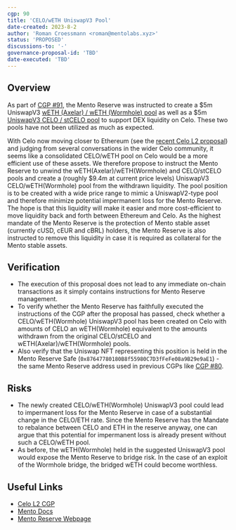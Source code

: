 ```yaml
---
cgp: 90
title: 'CELO/wETH UniswapV3 Pool'
date-created: 2023-8-2
author: 'Roman Croessmann <roman@mentolabs.xyz>'
status: 'PROPOSED'
discussions-to: '-'
governance-proposal-id: 'TBD'
date-executed: 'TBD'
---
```


## Overview

As part of [CGP #91](https://celo.stake.id/#/proposal/91), the Mento Reserve was instructed to create a $5m UniswapV3 [wETH (Axelar) / wETH (Wormhole) pool](https://info.uniswap.org/#/celo/pools/0x286a10805415bb24e056d3bf7cdb10a0ce8b024b)  as well as a $5m [UniswapV3 CELO / stCELO pool](https://info.uniswap.org/#/celo/pools/0x60ac25da2ada3be14a2a8c04e45b072bed965966) to support DEX liquidity on Celo. These two pools have not been utilized as much as expected. 

With Celo now moving closer to Ethereum (see the [recent Celo L2 proposal](https://celo.stake.id/#/proposal/116)) and judging from several conversations in the wider Celo community, it seems like a consolidated CELO/wETH pool on Celo would be a more efficient use of these assets. We therefore propose to instruct the Mento Reserve to unwind the wETH(Axelar)/wETH(Wormhole) and CELO/stCELO pools and create a (roughly $9.4m at current price levels) UniswapV3 CELO/wETH(Wormhole) pool from the withdrawn liquidity. The pool position is to be created with a wide price range to mimic a UniswapV2-type pool and therefore minimize potential impermanent loss for the Mento Reserve. The hope is that this liquidity will make it easier and more cost-efficient to move liquidity back and forth between Ethereum and Celo. As the highest mandate of the Mento Reserve is the protection of Mento stable asset (currently cUSD, cEUR and cBRL) holders, the Mento Reserve is also instructed to remove this liquidity in case it is required as collateral for the Mento stable assets.

## Verification

* The execution of this proposal does not lead to any immediate on-chain transactions as it simply contains instructions for Mento Reserve management. 
* To verify whether the Mento Reserve has faithfully executed the instructions of the CGP after the proposal has passed, check whether a CELO/wETH(Wormhole) UniswapV3 pool has been created on Celo with amounts of CELO an wETH(Wormhole) equivalent to the amounts withdrawn from the original CELO/stCELO and wETH(Axelar)/wETH(Wormhole) pools.
* Also verify that the Uniswap NFT representing this position is held in the Mento Reserve Safe (`0x87647780180B8f55980C7D3fFeFe08a9B29e9aE1`) - the same Mento Reserve address used in previous CGPs like [CGP #80](https://celo.stake.id/#/proposal/80).

## Risks

* The newly created CELO/wETH(Wormhole) UniswapV3 pool could lead to impermanent loss for the Mento Reserve in case of a substantial change in the CELO/ETH rate. Since the Mento Reserve has the Mandate to rebalance between CELO and ETH in the reserve anyway, one can argue that this potential for impermanent loss is already present without such a CELO/wETH pool. 
* As before, the wETH(Wormhole) held in the suggested UniswapV3 pool would expose the Mento Reserve to bridge risk. In the case of an exploit of the Wormhole bridge, the bridged wETH could become worthless.

## Useful Links
* [Celo L2 CGP](https://celo.stake.id/#/proposal/116)
* [Mento Docs](https://docs.mento.org)
* [Mento Reserve Webpage](https://reserve.mento.org/)